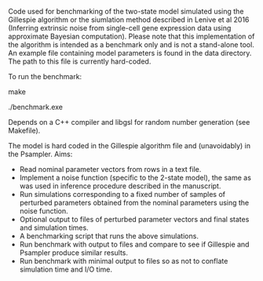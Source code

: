 Code used for benchmarking of the two-state model simulated using the Gillespie algorithm or the siumlation method described in Lenive et al 2016 (Inferring extrinsic noise from single-cell gene expression data using approximate Bayesian computation).
Please note that this implementation of the algorithm is intended as a benchmark only and is not a stand-alone tool.
An example file containing model parameters is found in the data directory.  The path to this file is currently hard-coded.

To run the benchmark:

make

./benchmark.exe

Depends on a C++ compiler and libgsl for random number generation (see Makefile).

The model is hard coded in the Gillespie algorithm file and (unavoidably) in the Psampler.
Aims:
- Read nominal parameter vectors from rows in a text file.
- Implement a noise function (specific to the 2-state model), the same as was used in inference procedure described in the manuscript.
- Run simulations corresponding to a fixed number of samples of perturbed parameters obtained from the nominal parameters using the noise function.
- Optional output to files of perturbed parameter vectors and final states and simulation times.
- A benchmarking script that runs the above simulations.
- Run benchmark with output to files and compare to see if Gillespie and Psampler produce similar results.
- Run benchmark with minimal output to files so as not to conflate simulation time and I/O time.


